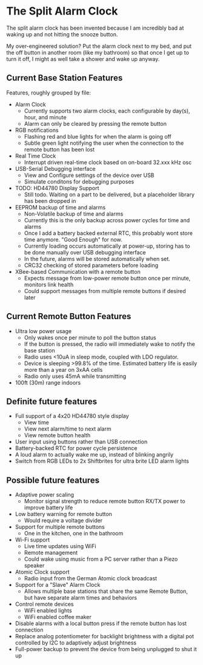 # The Split Alarm Clock

The split alarm clock has been invented because I am incredibly bad at waking up and not hitting the snooze button.

My over-engineered solution? Put the alarm clock next to my bed, and put the off button in another room (like my bathroom) so that once I get up to turn it off, I might as well take a shower and wake up anyway.

## Current Base Station Features
Features, roughly grouped by file:
* Alarm Clock
    * Currently supports two alarm clocks, each configurable by day(s), hour, and minute
    * Alarm can only be cleared by pressing the remote button
* RGB notifications
    * Flashing red and blue lights for when the alarm is going off
    * Subtle green light notifying the user when the connection to the remote button has been lost
* Real Time Clock
    * Interrupt driven real-time clock based on on-board 32.xxx kHz osc
* USB-Serial Debugging interface
    * View and Configure settings of the device over USB
    * Simulate conditons for debugging purposes
* TODO: HD44780 Display Support
    * Still todo. Waiting on a part to be delivered, but a placeholder library has been dropped in
* EEPROM backup of time and alarms
    * Non-Volatile backup of time and alarms
    * Currently this is the only backup across power cycles for time and alarms
    * Once I add a battery backed external RTC, this probably wont store time anymore. "Good Enough" for now.
    * Currently loading occurs automatically at power-up, storing has to be done manually over USB debugging interface
    * In the future, alarms will be stored automatically when set.
    * CRC32 checking of stored parameters before loading
* XBee-based Communication with a remote button
    * Expects message from low-power remote button once per minute, monitors link health
    * Could support messages from multiple remote buttons if desired later

## Current Remote Button Features
* Ultra low power usage
    * Only wakes once per minute to poll the button status
    * If the button is pressed, the radio will immediately wake to notify the base station
    * Radio uses <10uA in sleep mode, coupled with LDO regulator.
    * Device is sleeping >99.8% of the time. Estimated battery life is easily more than a year on 3xAA cells
    * Radio only uses 45mA while transmitting
* 100ft (30m) range indoors

## Definite future features
* Full support of a 4x20 HD44780 style display
    * View time
    * View next alarm/time to next alarm
    * View remote button health
* User input using buttons rather than USB connection
* Battery-backed RTC for power cycle persistence
* A loud alarm to actually wake me up, instead of blinking angrily
* Switch from RGB LEDs to 2x Shiftbrites for ultra brite LED alarm lights

## Possible future features
* Adaptive power scaling
    * Monitor signal strength to reduce remote button RX/TX power to improve battery life
* Low battery warning for remote button
    * Would require a voltage divider
* Support for multiple remote buttons
    * One in the kitchen, one in the bathroom
* Wi-Fi support
    * Live time updates using WiFi
    * Remote management
    * Could wake using music from a PC server rather than a Piezo speaker
* Atomic Clock support
    * Radio input from the German Atomic clock broadcast
* Support for a "Slave" Alarm Clock
    * Allows multiple base stations that share the same Remote Button, but have separate alarm times and behaviors
* Control remote devices
    * WiFi enabled lights
    * WiFi enabled coffee maker
* Disable alarms with a local button press if the remote button has lost connection
* Replace analog potentiometer for backlight brightness with a digital pot controlled by I2C to adaptively adjust brightness
* Full-power backup to prevent the device from being unplugged to shut it up
